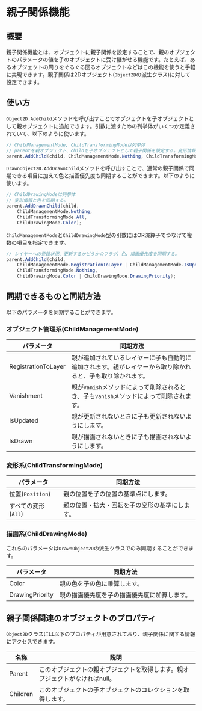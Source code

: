 # 親子関係機能

## 概要

親子関係機能とは、オブジェクトに親子関係を設定することで、親のオブジェクトのパラメータの値を子のオブジェクトに受け継がせる機能です。たとえば、あるオブジェクトの周りをぐるぐる回るオブジェクトなどはこの機能を使うと手軽に実現できます。親子関係は2Dオブジェクト(`Object2D`の派生クラス)に対して設定できます。

## 使い方

`Object2D.AddChild`メソッドを呼び出すことでオブジェクトを子オブジェクトとして親オブジェクトに追加できます。引数に渡すための列挙体がいくつか定義されていて、以下のように使います。

```csharp
// ChildManagementMode, ChildTransformingModeは列挙体
// parentを親オブジェクト、childを子オブジェクトとして親子関係を設定する。変形情報のみを同期する。
parent.AddChild(child, ChildManagementMode.Nothing, ChildTransformingMode.All);
```

`DrawnObject2D.AddDrawnChild`メソッドを呼び出すことで、通常の親子関係で同期できる項目に加えて色と描画優先度も同期することができます。以下のように使います。

```csharp
// ChildDrawingModeは列挙体
// 変形情報と色を同期する。
parent.AddDrawnChild(child,
	ChildManagementMode.Nothing,
	ChildTransformingMode.All,
	ChildDrawingMode.Color);
```

`ChildManagementMode`と`ChildDrawingMode`型の引数にはOR演算子でつなげて複数の項目を指定できます。

```csharp
// レイヤーへの登録状況、更新するかどうかのフラグ、色、描画優先度を同期する。
parent.AddChild(child,
	ChildManagementMode.RegistrationToLayer | ChildManagementMode.IsUpdated,
	ChildTransformingMode.Nothing,
	ChildDrawingMode.Color | ChildDrawingMode.DrawingPriority);
```

## 同期できるものと同期方法

以下のパラメータを同期することができます。

### オブジェクト管理系(ChildManagementMode)

|パラメータ|同期方法|
|---|---|
|RegistrationToLayer|親が追加されているレイヤーに子も自動的に追加されます。親がレイヤーから取り除かれると、子も取り除かれます。|
|Vanishment|親が`Vanish`メソッドによって削除されるとき、子も`Vanish`メソッドによって削除されます。|
|IsUpdated|親が更新されないときに子も更新されないようにします。|
|IsDrawn|親が描画されないときに子も描画されないようにします。|

### 変形系(ChildTransformingMode)

|パラメータ|同期方法|
|---|---|
|位置(`Position`)|親の位置を子の位置の基準点にします。|
|すべての変形(`All`)|親の位置・拡大・回転を子の変形の基準にします。|

### 描画系(ChildDrawingMode)

これらのパラメータは`DrawnObject2D`の派生クラスでのみ同期することができます。

|パラメータ|同期方法|
|---|---|
|Color|親の色を子の色に乗算します。|
|DrawingPriority|親の描画優先度を子の描画優先度に加算します。|

## 親子関係関連のオブジェクトのプロパティ

`Object2D`クラスには以下のプロパティが用意されており、親子関係に関する情報にアクセスできます。

|名称|説明|
|---|---|
|Parent|このオブジェクトの親オブジェクトを取得します。親オブジェクトがなければnull。|
|Children|このオブジェクトの子オブジェクトのコレクションを取得します。|